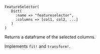 ```
FeatureSelector(
   Dict(
     :name => "featureselector",
     :columns => [col1, col2, ...]
   )
)
```

Returns a dataframe of the selected columns.

Implements `fit!` and `transform!`.
